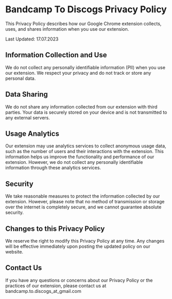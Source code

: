 # Bandcamp To Discogs Privacy Policy

This Privacy Policy describes how our Google Chrome extension collects, uses, and shares information when you use our extension.

Last Updated: 17.07.2023

## Information Collection and Use

We do not collect any personally identifiable information (PII) when you use our extension. We respect your privacy and do not track or store any personal data.

## Data Sharing

We do not share any information collected from our extension with third parties. Your data is securely stored on your device and is not transmitted to any external servers.

## Usage Analytics

Our extension may use analytics services to collect anonymous usage data, such as the number of users and their interactions with the extension. This information helps us improve the functionality and performance of our extension. However, we do not collect any personally identifiable information through these analytics services.

## Security

We take reasonable measures to protect the information collected by our extension. However, please note that no method of transmission or storage over the internet is completely secure, and we cannot guarantee absolute security.

## Changes to this Privacy Policy

We reserve the right to modify this Privacy Policy at any time. Any changes will be effective immediately upon posting the updated policy on our website.

## Contact Us

If you have any questions or concerns about our Privacy Policy or the practices of our extension, please contact us at bandcamp.to.discogs_at_gmail.com
